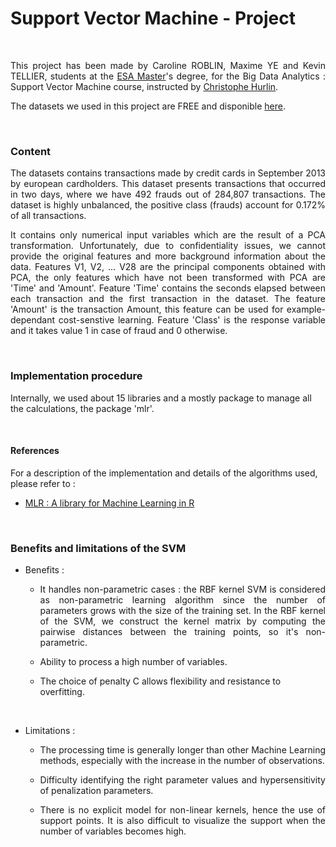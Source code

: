 # <strong>Support Vector Machine - Project</strong>

&nbsp;


<p style="text-align:justify";>This project has been made by Caroline ROBLIN, Maxime YE and Kevin TELLIER, students at the <a href="https://www.univ-orleans.fr/deg/masters/ESA/" target="_blank" title="ESA Master"> ESA Master</a>'s degree, for the Big Data Analytics : Support Vector Machine course, instructed by <a href="https://sites.google.com/view/christophe-hurlin/home?authuser=0" target="_blank" title="Christophe Hurlin">Christophe Hurlin</a>.</p>

<p style="text-align:justify";>The datasets we used in this project are FREE and disponible <a href="https://www.kaggle.com/mlg-ulb/creditcardfraud" target="_blank" title="here">here</a>.</p>

&nbsp;

### <strong>Content</strong>

<p style="text-align:justify";>The datasets contains transactions made by credit cards in September 2013 by european cardholders. This dataset presents transactions that occurred in two days, where we have 492 frauds out of 284,807 transactions. The dataset is highly unbalanced, the positive class (frauds) account for 0.172% of all transactions.</p> 

<p style="text-align:justify";>It contains only numerical input variables which are the result of a PCA transformation. Unfortunately, due to confidentiality issues, we cannot provide the original features and more background information about the data. Features V1, V2, ... V28 are the principal components obtained with PCA, the only features which have not been transformed with PCA are 'Time' and 'Amount'. Feature 'Time' contains the seconds elapsed between each transaction and the first transaction in the dataset. The feature 'Amount' is the transaction Amount, this feature can be used for example-dependant cost-senstive learning. Feature 'Class' is the response variable and it takes value 1 in case of fraud and 0 otherwise.</p>

&nbsp;

### <strong>Implementation procedure</strong>

Internally, we used about 15 libraries and a mostly package to manage all the calculations, the package 'mlr'.

&nbsp;

#### <strong>References</strong>


For a description of the implementation and details of the algorithms used, please refer to : 

- <a href="https://cran.r-project.org/web/packages/mlr/mlr.pdf" target="_blank" title="MLR : A library for Machine Learning in R">MLR : A library for Machine Learning in R</a>

&nbsp;

### <strong>Benefits and limitations of the SVM</strong>

- Benefits :

  * <p style="text-align:justify";>It handles non-parametric cases : the RBF kernel SVM is considered as non-parametric learning algorithm since the number of  parameters grows with the size of the training set. In the RBF kernel of the SVM, we construct the kernel matrix by computing the pairwise distances between the training points, so it's non-parametric.</p> 

  * Ability to process a high number of variables. 

  * The choice of penalty C allows flexibility and resistance to overfitting.

&nbsp;

- Limitations :

  * <p style="text-align:justify";>The processing time is generally longer than other Machine Learning methods, especially with the increase in the number of observations.</p> 
  * <p style="text-align:justify";>Difficulty identifying the right parameter values and hypersensitivity of penalization parameters.</p>
  * <p style="text-align:justify";>There is no explicit model for non-linear kernels, hence the use of support points. It is also difficult to visualize the support when the number of variables becomes high.</p>

